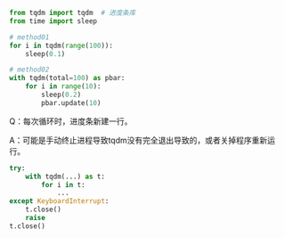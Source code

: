 ```python
from tqdm import tqdm  # 进度条库
from time import sleep

# method01
for i in tqdm(range(100)):
    sleep(0.1)

# method02
with tqdm(total=100) as pbar:
    for i in range(10):
        sleep(0.2)
        pbar.update(10)
```



Q：每次循环时，进度条新建一行。

A：可能是手动终止进程导致tqdm没有完全退出导致的，或者关掉程序重新运行。

```python
try:
    with tqdm(...) as t:
        for i in t:
            ...
except KeyboardInterrupt:
    t.close()
    raise
t.close()
```

